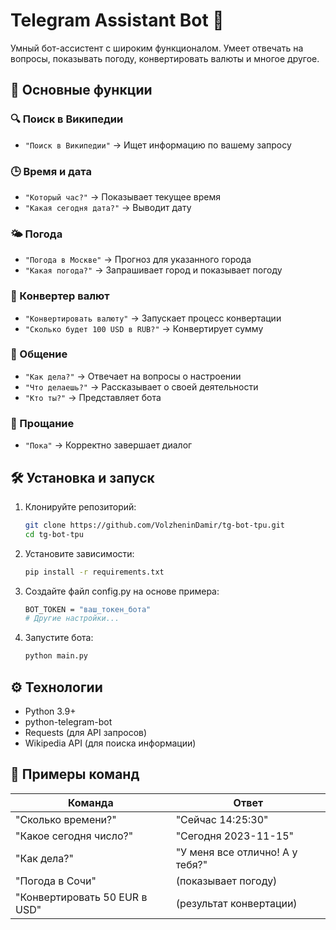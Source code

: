 # Telegram Assistant Bot 🤖

Умный бот-ассистент с широким функционалом. Умеет отвечать на вопросы, показывать погоду, конвертировать валюты и многое другое.

## 🌟 Основные функции

### 🔍 Поиск в Википедии
- `"Поиск в Википедии"` → Ищет информацию по вашему запросу

### 🕒 Время и дата
- `"Который час?"` → Показывает текущее время
- `"Какая сегодня дата?"` → Выводит дату

### 🌤️ Погода
- `"Погода в Москве"` → Прогноз для указанного города
- `"Какая погода?"` → Запрашивает город и показывает погоду

### 💱 Конвертер валют
- `"Конвертировать валюту"` → Запускает процесс конвертации
- `"Сколько будет 100 USD в RUB?"` → Конвертирует сумму

### 💬 Общение
- `"Как дела?"` → Отвечает на вопросы о настроении
- `"Что делаешь?"` → Рассказывает о своей деятельности
- `"Кто ты?"` → Представляет бота

### 🏁 Прощание
- `"Пока"` → Корректно завершает диалог

## 🛠️ Установка и запуск

1. Клонируйте репозиторий:
    ```bash
    git clone https://github.com/VolzheninDamir/tg-bot-tpu.git
    cd tg-bot-tpu
2. Установите зависимости:
    ```bash
    pip install -r requirements.txt
3. Создайте файл config.py на основе примера:
    ```bash
    BOT_TOKEN = "ваш_токен_бота"
    # Другие настройки...
4. Запустите бота:
    ```bash
    python main.py

## ⚙️ Технологии
- Python 3.9+
- python-telegram-bot
- Requests (для API запросов)
- Wikipedia API (для поиска информации)

## 📌 Примеры команд

| Команда                     | Ответ                                |
|-----------------------------|--------------------------------------|
| "Сколько времени?"          | "Сейчас 14:25:30"                    |
| "Какое сегодня число?"      | "Сегодня 2023-11-15"                 |
| "Как дела?"                 | "У меня все отлично! А у тебя?"      |
| "Погода в Сочи"             | (показывает погоду)                  |
| "Конвертировать 50 EUR в USD" | (результат конвертации)            |
